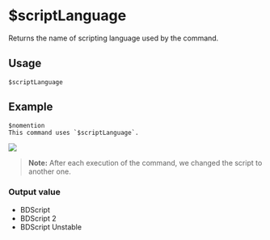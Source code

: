 # $scriptLanguage
Returns the name of scripting language used by the command.

## Usage
```
$scriptLanguage
```

## Example
```
$nomention
This command uses `$scriptLanguage`.
```
![](https://user-images.githubusercontent.com/70456337/183467283-fb264df3-27ea-4111-85bd-9d336d221fa9.png)
> **Note:** After each execution of the command, we changed the script to another one.

### Output value
- BDScript
- BDScript 2
- BDScript Unstable